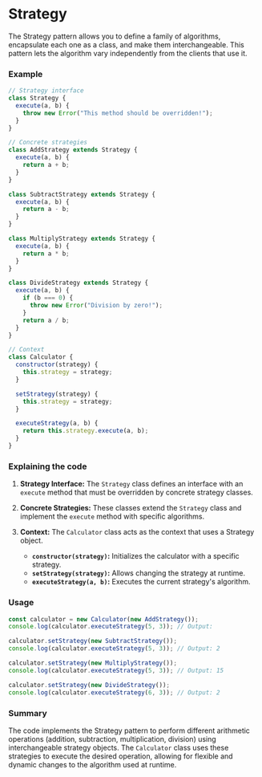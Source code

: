 # Strategy

The Strategy pattern allows you to define a family of algorithms, encapsulate each one as a class, and make them interchangeable. This pattern lets the algorithm vary independently from the clients that use it.

### Example

```js
// Strategy interface
class Strategy {
  execute(a, b) {
    throw new Error("This method should be overridden!");
  }
}

// Concrete strategies
class AddStrategy extends Strategy {
  execute(a, b) {
    return a + b;
  }
}

class SubtractStrategy extends Strategy {
  execute(a, b) {
    return a - b;
  }
}

class MultiplyStrategy extends Strategy {
  execute(a, b) {
    return a * b;
  }
}

class DivideStrategy extends Strategy {
  execute(a, b) {
    if (b === 0) {
      throw new Error("Division by zero!");
    }
    return a / b;
  }
}

// Context
class Calculator {
  constructor(strategy) {
    this.strategy = strategy;
  }

  setStrategy(strategy) {
    this.strategy = strategy;
  }

  executeStrategy(a, b) {
    return this.strategy.execute(a, b);
  }
}
```

### Explaining the code

1. **Strategy Interface:** The `Strategy` class defines an interface with an `execute` method that must be overridden by concrete strategy classes.
2. **Concrete Strategies:** These classes extend the `Strategy` class and implement the `execute` method with specific algorithms.
3. **Context:** The `Calculator` class acts as the context that uses a Strategy object.

   - **`constructor(strategy)`:** Initializes the calculator with a specific strategy.
   - **`setStrategy(strategy)`:** Allows changing the strategy at runtime.
   - **`executeStrategy(a, b)`:** Executes the current strategy's algorithm.

### Usage

```js
const calculator = new Calculator(new AddStrategy());
console.log(calculator.executeStrategy(5, 3)); // Output:

calculator.setStrategy(new SubtractStrategy());
console.log(calculator.executeStrategy(5, 3)); // Output: 2

calculator.setStrategy(new MultiplyStrategy());
console.log(calculator.executeStrategy(5, 3)); // Output: 15

calculator.setStrategy(new DivideStrategy());
console.log(calculator.executeStrategy(6, 3)); // Output: 2
```

### Summary

The code implements the Strategy pattern to perform different arithmetic operations (addition, subtraction, multiplication, division) using interchangeable strategy objects. The `Calculator` class uses these strategies to execute the desired operation, allowing for flexible and dynamic changes to the algorithm used at runtime.
